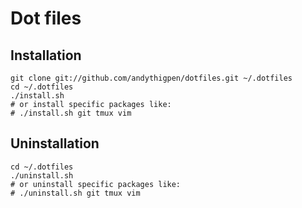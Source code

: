 # Dot files

## Installation

```
git clone git://github.com/andythigpen/dotfiles.git ~/.dotfiles
cd ~/.dotfiles
./install.sh
# or install specific packages like:
# ./install.sh git tmux vim
```

## Uninstallation

```
cd ~/.dotfiles
./uninstall.sh
# or uninstall specific packages like:
# ./uninstall.sh git tmux vim
```
